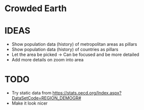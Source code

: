 # Crowded Earth

# IDEAS
- Show population data (history) of metropolitan areas as pillars
- Show population data (history) of countries as pillars
- Let the area be picked -> Can be focused and be more detailed
- Add more details on zoom into area

# TODO
- Try static data from https://stats.oecd.org/Index.aspx?DataSetCode=REGION_DEMOGR#
- Make it look nicer